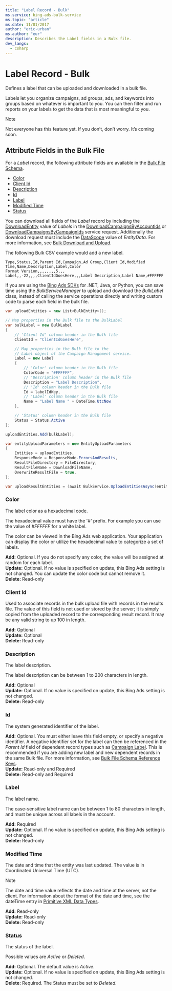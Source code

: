 ```yaml
---
title: "Label Record - Bulk"
ms.service: bing-ads-bulk-service
ms.topic: "article"
ms.date: 11/01/2017
author: "eric-urban"
ms.author: "eur"
description: Describes the Label fields in a Bulk file.
dev_langs:
  - csharp
---
```

# Label Record - Bulk
Defines a label that can be uploaded and downloaded in a bulk file.

Labels let you organize campaigns, ad groups, ads, and keywords into groups based on whatever is important to you. You can then filter and run reports on your labels to get the data that is most meaningful to you.

> [!NOTE]
> Not everyone has this feature yet. If you don’t, don’t worry. It’s coming soon.

## <a name="entitydata"></a>Attribute Fields in the Bulk File
For a *Label* record, the following attribute fields are available in the [Bulk File Schema](../bulk-service/bulk-file-schema.md). 

- [Color](#color)
- [Client Id](#clientid)
- [Description](#description)
- [Id](#id)
- [Label](#label)
- [Modified Time](#modifiedtime)
- [Status](#status)

You can download all fields of the *Label* record by including the [DownloadEntity](../bulk-service/downloadentity.md) value of *Labels* in the [DownloadCampaignsByAccountIds](../bulk-service/downloadcampaignsbyaccountids.md) or [DownloadCampaignsByCampaignIds](../bulk-service/downloadcampaignsbycampaignids.md) service request. Additionally the download request must include the [DataScope](../bulk-service/datascope.md) value of *EntityData*. For more information, see [Bulk Download and Upload](~/guides/bulk-download-upload.md).

The following Bulk CSV example would add a new label. 

```csv
Type,Status,Id,Parent Id,Campaign,Ad Group,Client Id,Modified Time,Name,Description,Label,Color
Format Version,,,,,,,,5,,,
Label,,-22,,,,ClientIdGoesHere,,,Label Description,Label Name,#FFFFFF
```

If you are using the [Bing Ads SDKs](~/guides/client-libraries.md) for .NET, Java, or Python, you can save time using the *BulkServiceManager* to upload and download the *BulkLabel* class, instead of calling the service operations directly and writing custom code to parse each field in the bulk file. 


```csharp
var uploadEntities = new List<BulkEntity>();

// Map properties in the Bulk file to the BulkLabel
var bulkLabel = new BulkLabel
{
    // 'Client Id' column header in the Bulk file
    ClientId = "ClientIdGoesHere",

    // Map properties in the Bulk file to the 
    // Label object of the Campaign Management service.
    Label = new Label
    {
        // 'Color' column header in the Bulk file
        ColorCode = "#FFFFFF",
        // 'Description' column header in the Bulk file
        Description = "Label Description",
        // 'Id' column header in the Bulk file
        Id = labelIdKey,
        // 'Label' column header in the Bulk file
        Name = "Label Name " + DateTime.UtcNow
    },

    // 'Status' column header in the Bulk file
    Status = Status.Active
};

uploadEntities.Add(bulkLabel);

var entityUploadParameters = new EntityUploadParameters
{
    Entities = uploadEntities,
    ResponseMode = ResponseMode.ErrorsAndResults,
    ResultFileDirectory = FileDirectory,
    ResultFileName = DownloadFileName,
    OverwriteResultFile = true,
};

var uploadResultEntities = (await BulkService.UploadEntitiesAsync(entityUploadParameters)).ToList();
```

### <a name="color"></a>Color
The label color as a hexadecimal code.

The hexadecimal value must have the '#' prefix. For example you can use the value of *#FFFFFF* for a white label.

The color can be viewed in the Bing Ads web application. Your application can display the color or utilize the hexadecimal value to categorize a set of labels.

**Add:** Optional. If you do not specify any color, the value will be assigned at random for each label.  
**Update:** Optional. If no value is specified on update, this Bing Ads setting is not changed. You can update the color code but cannot remove it.   
**Delete:** Read-only  

### <a name="clientid"></a>Client Id
Used to associate records in the bulk upload file with records in the results file. The value of this field is not used or stored by the server; it is simply copied from the uploaded record to the corresponding result record. It may be any valid string to up 100 in length.

**Add:** Optional  
**Update:** Optional    
**Delete:** Read-only  

### <a name="description"></a>Description
The label description.

The label description can be between 1 to 200 characters in length.

**Add:** Optional  
**Update:** Optional. If no value is specified on update, this Bing Ads setting is not changed.    
**Delete:** Read-only  

### <a name="id"></a>Id
The system generated identifier of the label.

**Add:** Optional. You must either leave this field empty, or specify a negative identifier. A negative identifier set for the label can then be referenced in the *Parent Id* field of dependent record types such as [Campaign Label](../bulk-service/campaign-label.md). This is recommended if you are adding new label and new dependent records in the same Bulk file. For more information, see [Bulk File Schema Reference Keys](~/bulk-service/bulk-file-schema.md#referencekeys).  
**Update:** Read-only and Required  
**Delete:** Read-only and Required  

### <a name="label"></a>Label
The label name.

The case-sensitive label name can be between 1 to 80 characters in length, and must be unique across all labels in the account.

**Add:** Required  
**Update:** Optional. If no value is specified on update, this Bing Ads setting is not changed.    
**Delete:** Read-only  

### <a name="modifiedtime"></a>Modified Time
The date and time that the entity was last updated. The value is in Coordinated Universal Time (UTC).

> [!NOTE]
> The date and time value reflects the date and time at the server, not the client. For information about the format of the date and time, see the dateTime entry in [Primitive XML Data Types](https://go.microsoft.com/fwlink/?linkid=859198).

**Add:** Read-only  
**Update:** Read-only  
**Delete:** Read-only  

### <a name="status"></a>Status
The status of the label.

Possible values are *Active* or *Deleted*. 

**Add:** Optional. The default value is *Active*.  
**Update:** Optional. If no value is specified on update, this Bing Ads setting is not changed.    
**Delete:** Required. The Status must be set to *Deleted*.

